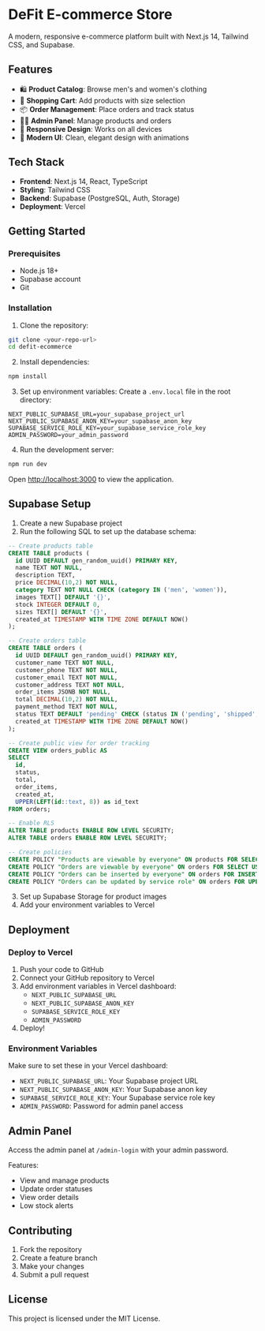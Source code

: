 # DeFit E-commerce Store

A modern, responsive e-commerce platform built with Next.js 14, Tailwind CSS, and Supabase.

## Features

- 🛍️ **Product Catalog**: Browse men's and women's clothing
- 🛒 **Shopping Cart**: Add products with size selection
- 📦 **Order Management**: Place orders and track status
- 👨‍💼 **Admin Panel**: Manage products and orders
- 📱 **Responsive Design**: Works on all devices
- 🎨 **Modern UI**: Clean, elegant design with animations

## Tech Stack

- **Frontend**: Next.js 14, React, TypeScript
- **Styling**: Tailwind CSS
- **Backend**: Supabase (PostgreSQL, Auth, Storage)
- **Deployment**: Vercel

## Getting Started

### Prerequisites

- Node.js 18+ 
- Supabase account
- Git

### Installation

1. Clone the repository:
```bash
git clone <your-repo-url>
cd defit-ecommerce
```

2. Install dependencies:
```bash
npm install
```

3. Set up environment variables:
Create a `.env.local` file in the root directory:
```env
NEXT_PUBLIC_SUPABASE_URL=your_supabase_project_url
NEXT_PUBLIC_SUPABASE_ANON_KEY=your_supabase_anon_key
SUPABASE_SERVICE_ROLE_KEY=your_supabase_service_role_key
ADMIN_PASSWORD=your_admin_password
```

4. Run the development server:
```bash
npm run dev
```

Open [http://localhost:3000](http://localhost:3000) to view the application.

## Supabase Setup

1. Create a new Supabase project
2. Run the following SQL to set up the database schema:

```sql
-- Create products table
CREATE TABLE products (
  id UUID DEFAULT gen_random_uuid() PRIMARY KEY,
  name TEXT NOT NULL,
  description TEXT,
  price DECIMAL(10,2) NOT NULL,
  category TEXT NOT NULL CHECK (category IN ('men', 'women')),
  images TEXT[] DEFAULT '{}',
  stock INTEGER DEFAULT 0,
  sizes TEXT[] DEFAULT '{}',
  created_at TIMESTAMP WITH TIME ZONE DEFAULT NOW()
);

-- Create orders table
CREATE TABLE orders (
  id UUID DEFAULT gen_random_uuid() PRIMARY KEY,
  customer_name TEXT NOT NULL,
  customer_phone TEXT NOT NULL,
  customer_email TEXT NOT NULL,
  customer_address TEXT NOT NULL,
  order_items JSONB NOT NULL,
  total DECIMAL(10,2) NOT NULL,
  payment_method TEXT NOT NULL,
  status TEXT DEFAULT 'pending' CHECK (status IN ('pending', 'shipped', 'delivered', 'cancelled')),
  created_at TIMESTAMP WITH TIME ZONE DEFAULT NOW()
);

-- Create public view for order tracking
CREATE VIEW orders_public AS
SELECT 
  id,
  status,
  total,
  order_items,
  created_at,
  UPPER(LEFT(id::text, 8)) as id_text
FROM orders;

-- Enable RLS
ALTER TABLE products ENABLE ROW LEVEL SECURITY;
ALTER TABLE orders ENABLE ROW LEVEL SECURITY;

-- Create policies
CREATE POLICY "Products are viewable by everyone" ON products FOR SELECT USING (true);
CREATE POLICY "Orders are viewable by everyone" ON orders FOR SELECT USING (true);
CREATE POLICY "Orders can be inserted by everyone" ON orders FOR INSERT WITH CHECK (true);
CREATE POLICY "Orders can be updated by service role" ON orders FOR UPDATE USING (true);
```

3. Set up Supabase Storage for product images
4. Add your environment variables to Vercel

## Deployment

### Deploy to Vercel

1. Push your code to GitHub
2. Connect your GitHub repository to Vercel
3. Add environment variables in Vercel dashboard:
   - `NEXT_PUBLIC_SUPABASE_URL`
   - `NEXT_PUBLIC_SUPABASE_ANON_KEY`
   - `SUPABASE_SERVICE_ROLE_KEY`
   - `ADMIN_PASSWORD`
4. Deploy!

### Environment Variables

Make sure to set these in your Vercel dashboard:

- `NEXT_PUBLIC_SUPABASE_URL`: Your Supabase project URL
- `NEXT_PUBLIC_SUPABASE_ANON_KEY`: Your Supabase anon key
- `SUPABASE_SERVICE_ROLE_KEY`: Your Supabase service role key
- `ADMIN_PASSWORD`: Password for admin panel access

## Admin Panel

Access the admin panel at `/admin-login` with your admin password.

Features:
- View and manage products
- Update order statuses
- View order details
- Low stock alerts

## Contributing

1. Fork the repository
2. Create a feature branch
3. Make your changes
4. Submit a pull request

## License

This project is licensed under the MIT License.

